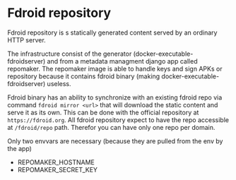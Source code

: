 # Fdroid repository

Fdroid repository is s statically generated content served by an ordinary HTTP server.

The infrastructure consist of the generator (docker-executable-fdroidserver) and from a 
metadata managment django app called repomaker. The repomaker image is able to handle
keys and sign APKs or repository because it contains fdroid binary (making docker-executable-fdroidserver)
useless.

Fdroid binary has an ability to synchronize with an existing fdroid repo via command `fdroid mirror <url>`
that will download the static content and serve it as its own. This can be done with the official repository
at `https://fdroid.org`. All fdroid repository expect to have the repo accessible at `/fdroid/repo` path.
Therefor you can have only one repo per domain.

Only two envvars are necessary (because they are pulled from the env by the app)
- REPOMAKER_HOSTNAME
- REPOMAKER_SECRET_KEY
